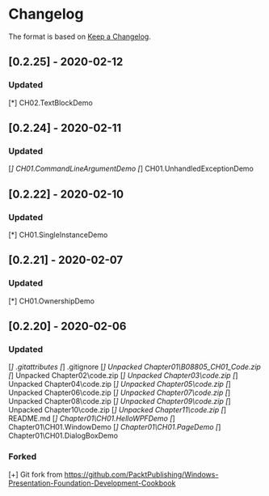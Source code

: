 # Changelog

The format is based on [Keep a Changelog](https://keepachangelog.com/en/1.0.0/).

## [0.2.25] - 2020-02-12
### Updated
  [*] CH02.TextBlockDemo

## [0.2.24] - 2020-02-11
### Updated
  [*] CH01.CommandLineArgumentDemo
  [*] CH01.UnhandledExceptionDemo

## [0.2.22] - 2020-02-10
### Updated
  [*] CH01.SingleInstanceDemo

## [0.2.21] - 2020-02-07
### Updated
  [*] CH01.OwnershipDemo

## [0.2.20] - 2020-02-06
### Updated
  [*] .gitattributes
  [*] .gitignore
  [*] Unpacked Chapter01\B08805_CH01_Code.zip
  [*] Unpacked Chapter02\code.zip
  [*] Unpacked Chapter03\code.zip
  [*] Unpacked Chapter04\code.zip
  [*] Unpacked Chapter05\code.zip
  [*] Unpacked Chapter06\code.zip
  [*] Unpacked Chapter07\code.zip
  [*] Unpacked Chapter08\code.zip
  [*] Unpacked Chapter09\code.zip
  [*] Unpacked Chapter10\code.zip
  [*] Unpacked Chapter11\code.zip
  [*] README.md
  [*] Chapter01\CH01.HelloWPFDemo
  [*] Chapter01\CH01.WindowDemo
  [*] Chapter01\CH01.PageDemo
  [*] Chapter01\CH01.DialogBoxDemo
### Forked
  [+] Git fork from https://github.com/PacktPublishing/Windows-Presentation-Foundation-Development-Cookbook
